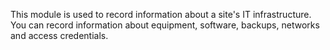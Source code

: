 This module is used to record information about a site's IT
infrastructure. You can record information about equipment, software,
backups, networks and access credentials.
